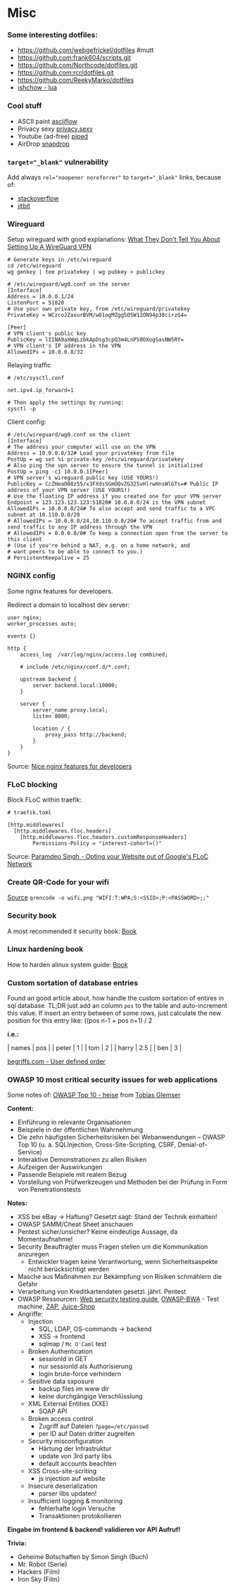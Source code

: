 # Misc

### Some interesting dotfiles:
 * https://github.com/webgefrickel/dotfiles #mutt
 * https://github.com:frank604/scripts.git
 * https://github.com/Northcode/dotfiles.git
 * https://github.com:rcr/dotfiles.git
 * https://github.com/ReekyMarko/dotfiles
 * [ishchow - lua](https://github.com/ishchow/dotfiles/blob/master/.config/nvim/lua/diary.lua)

### Cool stuff

 - ASCII paint [asciiflow](https://asciiflow.com)
 - Privacy sexy [privacy.sexy](https://privacy.sexy/)
 - Youtube (ad-free) [piped](https://github.com/TeamPiped/Piped)
 - AirDrop [snapdrop](https://snapdrop.net/)

### `target="_blank"` vulnerability

Add always `rel="noopener noreferrer"` to `target="_blank"` links, because of:

 - [stackoverflow](https://stackoverflow.com/questions/50709625/link-with-target-blank-and-rel-noopener-noreferrer-still-vulnerable)
 - [jitbit](https://www.jitbit.com/alexblog/256-targetblank---the-most-underestimated-vulnerability-ever/)

### Wireguard

Setup wireguard with good explanations: [What They Don’t Tell You About Setting Up A WireGuard VPN](https://medium.com/tangram-visions/what-they-dont-tell-you-about-setting-up-a-wireguard-vpn-46f7bd168478)

```
# Generate keys in /etc/wireguard
cd /etc/wireguard
wg genkey | tee privatekey | wg pubkey > publickey
```

```
# /etc/wireguard/wg0.conf on the server
[Interface]
Address = 10.0.0.1/24
ListenPort = 51820
# Use your own private key, from /etc/wireguard/privatekey
PrivateKey = WCzcoJZaxurBVM/wO1ogMZgg5O5W12ON94p38ci+zG4=

[Peer]
# VPN client's public key
PublicKey = lIINA9aXWqLzbkApDsg3cpQ3m4LnPS0OXogSasNW5RY=
# VPN client's IP address in the VPN
AllowedIPs = 10.0.0.8/32
```

Relaying traffic
```
# /etc/sysctl.conf

net.ipv4.ip_forward=1

# Then apply the settings by running:
sysctl -p
```

Client config:
```
# /etc/wireguard/wg0.conf on the client
[Interface]
# The address your computer will use on the VPN
Address = 10.0.0.8/32# Load your privatekey from file
PostUp = wg set %i private-key /etc/wireguard/privatekey
# Also ping the vpn server to ensure the tunnel is initialized
PostUp = ping -c1 10.0.0.1[Peer]
# VPN server's wireguard public key (USE YOURS!)
PublicKey = CcZHeaO08z55/x3FXdsSGmOQvZG32SvHlrwHnsWlGTs=# Public IP address of your VPN server (USE YOURS!)
# Use the floating IP address if you created one for your VPN server
Endpoint = 123.123.123.123:51820# 10.0.0.0/24 is the VPN subnet
AllowedIPs = 10.0.0.0/24# To also accept and send traffic to a VPC subnet at 10.110.0.0/20
# AllowedIPs = 10.0.0.0/24,10.110.0.0/20# To accept traffic from and send traffic to any IP address through the VPN
# AllowedIPs = 0.0.0.0/0# To keep a connection open from the server to this client
# (Use if you're behind a NAT, e.g. on a home network, and
# want peers to be able to connect to you.)
# PersistentKeepalive = 25
```

### NGINX config

Some nginx features for developers.

Redirect a domain to localhost dev server:
```
user nginx;
worker_processes auto;

events {}

http {
    access_log  /var/log/nginx/access.log combined;

    # include /etc/nginx/conf.d/*.conf;

    upstream backend {
        server backend.local:10000;
    }

    server {
        server_name proxy.local;
        listen 8000;

        location / {
            proxy_pass http://backend;
        }
    }
}
```
Source: [Nice nginx features for developers](https://alex.dzyoba.com/blog/nginx-features-for-developers/)

### FLoC blocking

Block FLoC within traefik:

```
# traefik.toml

[http.middlewares]
  [http.middlewares.floc.headers]
    [http.middlewares.floc.headers.customResponseHeaders]
        Permissions-Policy = "interest-cohort=()"

```
Source: [Paramdeo Singh - Opting your Website out of Google's FLoC Network](https://paramdeo.com//blog/opting-your-website-out-of-googles-floc-network)

### Create QR-Code for your wifi
[Source](https://feeding.cloud.geek.nz/posts/encoding-wifi-access-point-passwords-qr-code/)
`qrencode -o wifi.png "WIFI:T:WPA;S:<SSID>;P:<PASSWORD>;;"`

### Security book
A most recommended it security book: [Book](https://www.cl.cam.ac.uk/~rja14/book.html)

### Linux hardening book
How to harden alinux system guide:
[Book](https://madaidans-insecurities.github.io/guides/linux-hardening.html)

### Custom sortation of database entries
Found an good article about, how handle the custom sortation of entires in sql database. TL;DR just add an column `pos` to the table and auto-increment this value. If insert an entry between of some rows, just calculate the new position for this entry like: ((pos n-1 + pos n+1) / 2

**i.e.:**

| names | pos |
| peter | 1   |
| tom   | 2   |
| harry | 2.5 |
| ben   | 3   |

[begriffs.com - User defined order](https://begriffs.com/posts/2018-03-20-user-defined-order.html)

### OWASP 10 most critical security issues for web applications

Some notes of: [OWASP Top 10 - heise](https://www.heise.de/news/Online-Workshop-OWASP-Top-10-Sicherheitsluecken-in-Webanwendungen-vermeiden-5988383.html) from [Tobias Glemser](https://owasp.org/www-project-juice-shop/)

**Content:**

 - Einführung in relevante Organisationen
 - Beispiele in der öffentlichen Wahrnehmung
 - Die zehn häufigsten Sicherheitsrisiken bei Webanwendungen – OWASP Top 10 (u. a. SQLInjection, Cross-Site-Scripting, CSRF, Denial-of-Service)
 - Interaktive Demonstrationen zu allen Risiken
 - Aufzeigen der Auswirkungen
 - Passende Beispiele mit realem Bezug
 - Vorstellung von Prüfwerkzeugen und Methoden bei der Prüfung in Form von Penetrationstests

**Notes:**

 - XSS bei eBay -> Haftung? Gesetzt sagt: Stand der Technik einhalten!
 - OWASP SAMM/Cheat Sheet anschauen
 - Pentest sicher/unsicher? Keine eindeutige Aussage, da Momentaufnahme!
 - Security Beauftragter muss Fragen stellen um die Kommunikation anzuregen
   - Entwickler tragen keine Verantwortung, wenn Sicherheitsaspekte nicht berücksichtigt werden
 - Masche aus Maßnahmen zur Bekämpfung von Risiken schmählern die Gefahr
 - Verarbeitung von Kreditkartendaten gesetzl. jährl. Pentest
 - OWASP Ressourcen: [Web security testing guide](https://owasp.org/www-project-web-security-testing-guide/), [OWASP-BWA](https://hub.docker.com/r/vulnerables/web-dvwa) - Test machine, [ZAP](https://www.zaproxy.org/docs/docker/baseline-scan/), [Juice-Shop](https://owasp.org/www-project-juice-shop/) 
 - Angriffe: 
   - Injection
     - SQL, LDAP, OS-commands -> backend
     - XSS -> frontend
     - sqlmap / `Mc O'Caml` test
   - Broken Authentication
     - sessionId in GET
     - nur sessionId als Authorisierung
     - login brute-force verhindern
   - Sesitive data sxposure
     - backup files im www dir
     - keine durchgängige Verschlüsslung
   - XML External Entities (XXE)
     - SOAP API
   - Broken access control
     - Zugriff auf Dateien `?page=/etc/passwd`
     - per ID auf Daten dritter zugreifen
   - Security misconfiguration
     - Härtung der Infrastruktur
     - update von 3rd party libs
     - default accounts beachten
   - XSS Cross-site-scriting
     - js injection auf website
   - Insecure deserialization
     - parser libs updaten!
   - Insufficient logging & monitoring
     - fehlerhafte login Versuche
     - Transaktionen protokollieren

**Eingabe im frontend & backend! validieren vor API Aufruf!**

**Trivia:**

 - Geheime Botschaften by Simon Singh (Buch)
 - Mr. Robot (Serie)
 - Hackers (Film)
 - Iron Sky (Film)
